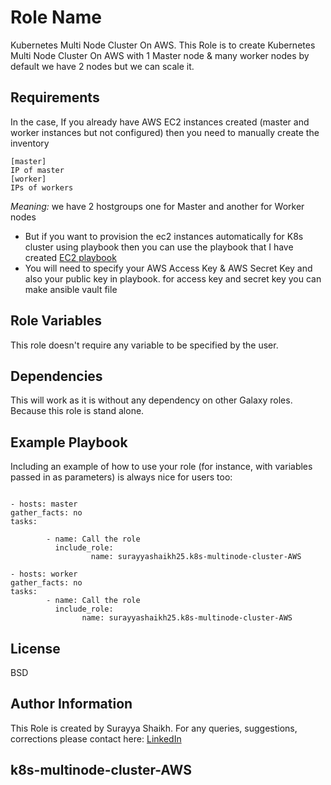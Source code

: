 Role Name
=========

Kubernetes Multi Node Cluster On AWS.
This Role is to create Kubernetes Multi Node Cluster On AWS with 1 Master node & many worker nodes by default we have 2 nodes  but we can scale it. 


Requirements
------------

In the case, If you already have AWS EC2 instances created (master and worker instances but not configured) then you need to manually create the inventory 
   ```
  [master]
  IP of master
  [worker]
  IPs of workers
 
  ```  
  _Meaning:_  we have 2 hostgroups one for Master and another for Worker nodes
  * But if you want to provision the ec2 instances automatically for K8s cluster using playbook then you can use the playbook that I have created [EC2 playbook](https://github.com/surayyashaikh25/kube-cluster-ansible/blob/master/ec2.yml "ec2.yml") 
  * You will need to specify your AWS Access Key & AWS Secret Key and also your public key in playbook. for access key and secret key you can make ansible vault file

Role Variables
--------------

This role doesn't require any variable to be specified by the user.

Dependencies
------------

This will work as it is without any dependency on other Galaxy roles. Because this role is stand alone.

Example Playbook
----------------

Including an example of how to use your role (for instance, with variables passed in as parameters) is always nice for users too:

  ```

  - hosts: master
  gather_facts: no
  tasks:

          - name: Call the role
            include_role:
                    name: surayyashaikh25.k8s-multinode-cluster-AWS

- hosts: worker
  gather_facts: no
  tasks:
          - name: Call the role
            include_role:
                  name: surayyashaikh25.k8s-multinode-cluster-AWS

  ``` 

License
-------

BSD

Author Information
------------------

This Role is created by Surayya Shaikh. For any queries, suggestions, corrections please contact here: 
[LinkedIn](https://linkedin.com/in/surayya-shaikh)
## k8s-multinode-cluster-AWS
